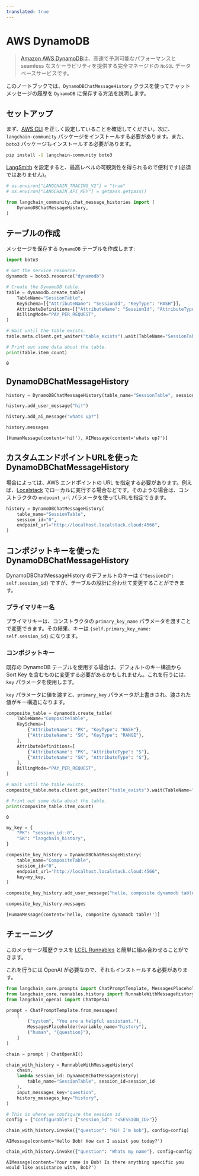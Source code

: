 ```yaml
---
translated: true
---
```


# AWS DynamoDB

>[Amazon AWS DynamoDB](https://awscli.amazonaws.com/v2/documentation/api/latest/reference/dynamodb/index.html)は、高速で予測可能なパフォーマンスと seamless なスケーラビリティを提供する完全マネージドの `NoSQL` データベースサービスです。

このノートブックでは、`DynamoDBChatMessageHistory` クラスを使ってチャットメッセージの履歴を `DynamoDB` に保存する方法を説明します。

## セットアップ

まず、[AWS CLI](https://docs.aws.amazon.com/cli/latest/userguide/cli-chap-configure.html) を正しく設定していることを確認してください。次に、`langchain-community` パッケージをインストールする必要があります。また、`boto3` パッケージもインストールする必要があります。

```bash
pip install -U langchain-community boto3
```

[LangSmith](https://smith.langchain.com/) を設定すると、最高レベルの可観測性を得られるので便利です(必須ではありません)。

```python
# os.environ["LANGCHAIN_TRACING_V2"] = "true"
# os.environ["LANGCHAIN_API_KEY"] = getpass.getpass()
```

```python
from langchain_community.chat_message_histories import (
    DynamoDBChatMessageHistory,
)
```

## テーブルの作成

メッセージを保存する `DynamoDB` テーブルを作成します:

```python
import boto3

# Get the service resource.
dynamodb = boto3.resource("dynamodb")

# Create the DynamoDB table.
table = dynamodb.create_table(
    TableName="SessionTable",
    KeySchema=[{"AttributeName": "SessionId", "KeyType": "HASH"}],
    AttributeDefinitions=[{"AttributeName": "SessionId", "AttributeType": "S"}],
    BillingMode="PAY_PER_REQUEST",
)

# Wait until the table exists.
table.meta.client.get_waiter("table_exists").wait(TableName="SessionTable")

# Print out some data about the table.
print(table.item_count)
```

```output
0
```

## DynamoDBChatMessageHistory

```python
history = DynamoDBChatMessageHistory(table_name="SessionTable", session_id="0")

history.add_user_message("hi!")

history.add_ai_message("whats up?")
```

```python
history.messages
```

```output
[HumanMessage(content='hi!'), AIMessage(content='whats up?')]
```

## カスタムエンドポイントURLを使った DynamoDBChatMessageHistory

場合によっては、AWS エンドポイントの URL を指定する必要があります。例えば、[Localstack](https://localstack.cloud/) でローカルに実行する場合などです。そのような場合は、コンストラクタの `endpoint_url` パラメータを使ってURLを指定できます。

```python
history = DynamoDBChatMessageHistory(
    table_name="SessionTable",
    session_id="0",
    endpoint_url="http://localhost.localstack.cloud:4566",
)
```

## コンポジットキーを使った DynamoDBChatMessageHistory

DynamoDBChatMessageHistory のデフォルトのキーは `{"SessionId": self.session_id}` ですが、テーブルの設計に合わせて変更することができます。

### プライマリキー名

プライマリキーは、コンストラクタの `primary_key_name` パラメータを渡すことで変更できます。その結果、キーは `{self.primary_key_name: self.session_id}` になります。

### コンポジットキー

既存の DynamoDB テーブルを使用する場合は、デフォルトのキー構造から Sort Key を含むものに変更する必要があるかもしれません。これを行うには、`key` パラメータを使用します。

`key` パラメータに値を渡すと、`primary_key` パラメータが上書きされ、渡された値がキー構造になります。

```python
composite_table = dynamodb.create_table(
    TableName="CompositeTable",
    KeySchema=[
        {"AttributeName": "PK", "KeyType": "HASH"},
        {"AttributeName": "SK", "KeyType": "RANGE"},
    ],
    AttributeDefinitions=[
        {"AttributeName": "PK", "AttributeType": "S"},
        {"AttributeName": "SK", "AttributeType": "S"},
    ],
    BillingMode="PAY_PER_REQUEST",
)

# Wait until the table exists.
composite_table.meta.client.get_waiter("table_exists").wait(TableName="CompositeTable")

# Print out some data about the table.
print(composite_table.item_count)
```

```output
0
```

```python
my_key = {
    "PK": "session_id::0",
    "SK": "langchain_history",
}

composite_key_history = DynamoDBChatMessageHistory(
    table_name="CompositeTable",
    session_id="0",
    endpoint_url="http://localhost.localstack.cloud:4566",
    key=my_key,
)

composite_key_history.add_user_message("hello, composite dynamodb table!")

composite_key_history.messages
```

```output
[HumanMessage(content='hello, composite dynamodb table!')]
```

## チェーニング

このメッセージ履歴クラスを [LCEL Runnables](/docs/expression_language/how_to/message_history) と簡単に組み合わせることができます。

これを行うには OpenAI が必要なので、それもインストールする必要があります。

```python
from langchain_core.prompts import ChatPromptTemplate, MessagesPlaceholder
from langchain_core.runnables.history import RunnableWithMessageHistory
from langchain_openai import ChatOpenAI
```

```python
prompt = ChatPromptTemplate.from_messages(
    [
        ("system", "You are a helpful assistant."),
        MessagesPlaceholder(variable_name="history"),
        ("human", "{question}"),
    ]
)

chain = prompt | ChatOpenAI()
```

```python
chain_with_history = RunnableWithMessageHistory(
    chain,
    lambda session_id: DynamoDBChatMessageHistory(
        table_name="SessionTable", session_id=session_id
    ),
    input_messages_key="question",
    history_messages_key="history",
)
```

```python
# This is where we configure the session id
config = {"configurable": {"session_id": "<SESSION_ID>"}}
```

```python
chain_with_history.invoke({"question": "Hi! I'm bob"}, config=config)
```

```output
AIMessage(content='Hello Bob! How can I assist you today?')
```

```python
chain_with_history.invoke({"question": "Whats my name"}, config=config)
```

```output
AIMessage(content='Your name is Bob! Is there anything specific you would like assistance with, Bob?')
```
